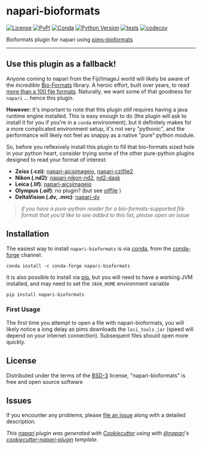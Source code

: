 # napari-bioformats

[![License](https://img.shields.io/pypi/l/napari-bioformats.svg?color=green)](https://github.com/napari/napari-bioformats/raw/master/LICENSE)
[![PyPI](https://img.shields.io/pypi/v/napari-bioformats.svg?color=green)](https://pypi.org/project/napari-bioformats)
[![Conda](https://img.shields.io/conda/v/conda-forge/napari-bioformats)](https://anaconda.org/conda-forge/napari-bioformats)
[![Python Version](https://img.shields.io/pypi/pyversions/napari-bioformats.svg?color=green)](https://python.org)
[![tests](https://github.com/tlambert03/napari-bioformats/workflows/tests/badge.svg)](https://github.com/tlambert03/napari-bioformats/actions)
[![codecov](https://codecov.io/gh/tlambert03/napari-bioformats/branch/master/graph/badge.svg)](https://codecov.io/gh/tlambert03/napari-bioformats)

Bioformats plugin for napari using
[pims-bioformats](http://soft-matter.github.io/pims/v0.5/bioformats.html)

----------------------------------

## Use this plugin as a fallback!

Anyone coming to napari from the Fiji/ImageJ world will likely be aware of the
_incredible_ [Bio-Formats](https://docs.openmicroscopy.org/bio-formats/6.6.1/index.html)
library.  A heroic effort, built over years, to read
[more than a 100 file formats](https://docs.openmicroscopy.org/bio-formats/6.6.1/supported-formats.html).  Naturally, we want some of that goodness for `napari` ... hence this plugin.

**However:** it's important to note that this plugin _still_
requires having a java runtime engine installed.  This is easy enough to do
(the plugin will ask to install it for you if you're in a `conda` environment), but
it definitely makes for a more complicated environment setup, it's not very
"pythonic", and the performance will likely not feel as snappy as a native "pure"
python module.

So, before you reflexively install this plugin to fill that bio-formats
sized hole in your python heart, consider trying some of the other pure-python
plugins designed to read your format of interest:

- **Zeiss (.czi)**: [napari-aicsimageio](https://github.com/AllenCellModeling/napari-aicsimageio), [napari-czifile2](https://github.com/BodenmillerGroup/napari-czifile2)
- **Nikon (.nd2)**: [napari-nikon-nd2](https://github.com/cwood1967/napari-nikon-nd2), [nd2-dask](https://github.com/DragaDoncila/nd2-dask)
- **Leica (.lif)**: [napari-aicsimageio](https://github.com/AllenCellModeling/napari-aicsimageio)
- **Olympus (.oif)**: no plugin?  (but see [oiffile](https://pypi.org/project/oiffile/) )
- **DeltaVision (.dv, .mrc)**: [napari-dv](https://github.com/tlambert03/napari-dv)

> *if you have a pure-python reader for a bio-formats-supported file format that
you'd like to see added to this list, please open an issue*

## Installation

The easiest way to install `napari-bioformats` is via [conda], from the
[conda-forge] channel:

    conda install -c conda-forge napari-bioformats

It is also possible to install via [pip], but you will need to have a working
JVM installed, and may need to set the `JAVA_HOME` environment variable

    pip install napari-bioformats

### First Usage

The first time you attempt to open a file with napari-bioformats, you will
likely notice a long delay as pims downloads the `loci_tools.jar` (speed will
depend on your internet connection). Subsequent files should open more quickly.

## License

Distributed under the terms of the [BSD-3] license,
"napari-bioformats" is free and open source software

## Issues

If you encounter any problems, please [file an issue] along with a detailed description.

_This [napari] plugin was generated with [Cookiecutter] using with [@napari]'s [cookiecutter-napari-plugin] template._

[napari]: https://github.com/napari/napari
[Cookiecutter]: https://github.com/audreyr/cookiecutter
[@napari]: https://github.com/napari
[BSD-3]: http://opensource.org/licenses/BSD-3-Clause
[cookiecutter-napari-plugin]: https://github.com/napari/cookiecutter-napari-plugin
[file an issue]: https://github.com/tlambert03/napari-bioformats/issues
[napari]: https://github.com/napari/napari
[tox]: https://tox.readthedocs.io/en/latest/
[pip]: https://pypi.org/project/pip/
[conda]: https://docs.conda.io/en/latest/
[conda-forge]: https://conda-forge.org
[PyPI]: https://pypi.org/
